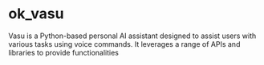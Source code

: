 # ok_vasu
Vasu is a Python-based personal AI assistant designed to assist users with various tasks using voice commands. It leverages a range of APIs and libraries to provide functionalities
